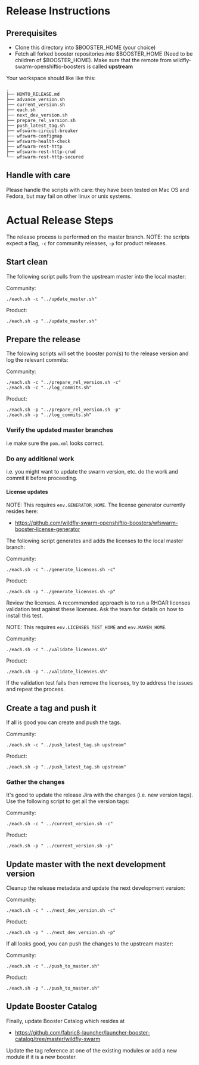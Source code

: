 # Release Instructions

## Prerequisites

- Clone this directory into $BOOSTER_HOME (your choice)
- Fetch all forked booster repositories _into_ $BOOSTER_HOME (Need to be children of $BOOSTER_HOME). Make sure that the remote from wildfly-swarm-openshiftio-boosters is called **upstream**

Your workspace should like like this:

```
.
├── HOWTO_RELEASE.md
├── advance_version.sh
├── current_version.sh
├── each.sh
├── next_dev_version.sh
├── prepare_rel_version.sh
├── push_latest_tag.sh
├── wfswarm-circuit-breaker
├── wfswarm-configmap
├── wfswarm-health-check
├── wfswarm-rest-http
├── wfswarm-rest-http-crud
└── wfswarm-rest-http-secured
```

## Handle with care

Please handle the scripts with care: they have been tested on Mac OS and Fedora, but may fail on other linux or unix systems.

# Actual Release Steps

The release process is performed on the master branch.
NOTE: the scripts expect a flag, `-c` for community releases, `-p` for product releases.

## Start clean

The following script pulls from the upstream master into the local master:

Community:
```
./each.sh -c "../update_master.sh"
```

Product:
```
./each.sh -p "../update_master.sh"
```

## Prepare the release

The folowing scripts will set the booster pom(s) to the release version and log the relevant commits:

Community:
```
./each.sh -c "../prepare_rel_version.sh -c"
./each.sh -c "../log_commits.sh"
```

Product:
```
./each.sh -p "../prepare_rel_version.sh -p"
./each.sh -p "../log_commits.sh"
```

### Verify the updated master branches

i.e make sure the `pom.xml` looks correct.

### Do any additional work

i.e. you might want to update the swarm version, etc. do the work and commit it before proceeding.

#### License updates

NOTE: This requires `env.GENERATOR_HOME`.
The license generator currently resides here:

- https://github.com/wildfly-swarm-openshiftio-boosters/wfswarm-booster-license-generator

The following script generates and adds the licenses to the local master branch:

Community:
```
./each.sh -c "../generate_licenses.sh -c"
```

Product:
```
./each.sh -p "../generate_licenses.sh -p"
```

Review the licenses. A recommended approach is to run a RHOAR licenses validation test against these licenses. Ask the team for details on how to install this test.

NOTE: This requires `env.LICENSES_TEST_HOME` and `env.MAVEN_HOME`.

Community:
```
./each.sh -c "../validate_licenses.sh"
```

Product:
```
./each.sh -p "../validate_licenses.sh"
```

If the validation test fails then remove the licenses, try to address the issues and repeat the process.

## Create a tag and push it

If all is good you can create and push the tags.

Community:
```
./each.sh -c "../push_latest_tag.sh upstream"
```

Product:
```
./each.sh -p "../push_latest_tag.sh upstream"
```

### Gather the changes

It's good to update the release Jira with the changes (i.e. new version tags).
Use the following script to get all the version tags:

Community:

```
./each.sh -c " ../current_version.sh -c"
```

Product:

```
./each.sh -p " ../current_version.sh -p"
```

## Update master with the next development version

Cleanup the release metadata and update the next development version:

Community:
```
./each.sh -c " ../next_dev_version.sh -c"
```

Product:
```
./each.sh -p " ../next_dev_version.sh -p"
```

If all looks good, you can push the changes to the upstream master:

Community:
```
./each.sh -c "../push_to_master.sh"
```

Product:
```
./each.sh -p "../push_to_master.sh"
```

## Update Booster Catalog

Finally, update Booster Catalog which resides at

- https://github.com/fabric8-launcher/launcher-booster-catalog/tree/master/wildfly-swarm

Update the tag reference at one of the existing modules or add a new module if it is a new booster.
